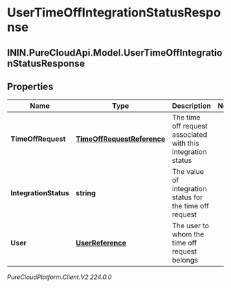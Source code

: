 # UserTimeOffIntegrationStatusResponse

## ININ.PureCloudApi.Model.UserTimeOffIntegrationStatusResponse

## Properties

|Name | Type | Description | Notes|
|------------ | ------------- | ------------- | -------------|
| **TimeOffRequest** | [**TimeOffRequestReference**](TimeOffRequestReference) | The time off request associated with this integration status | |
| **IntegrationStatus** | **string** | The value of integration status for the time off request | |
| **User** | [**UserReference**](UserReference) | The user to whom the time off request belongs | |



_PureCloudPlatform.Client.V2 224.0.0_
